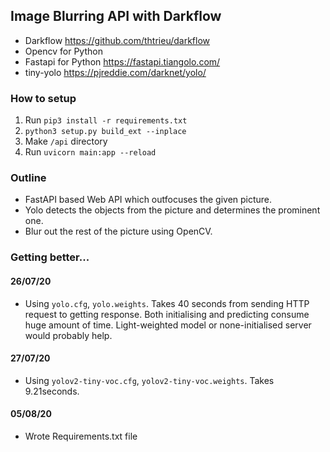 ## Image Blurring API with Darkflow

* Darkflow https://github.com/thtrieu/darkflow
* Opencv for Python
* Fastapi for Python https://fastapi.tiangolo.com/
* tiny-yolo https://pjreddie.com/darknet/yolo/

### How to setup
1. Run `pip3 install -r requirements.txt`
2. `python3 setup.py build_ext --inplace`
3. Make `/api` directory
4. Run `uvicorn main:app --reload`

### Outline
* FastAPI based Web API which outfocuses the given picture.
* Yolo detects the objects from the picture and determines the prominent one.
* Blur out the rest of the picture using OpenCV.

### Getting better...
#### 26/07/20
* Using `yolo.cfg`, `yolo.weights`. Takes 40 seconds from sending HTTP request to getting response. Both initialising and predicting consume huge amount of time. Light-weighted model or none-initialised server would probably help.

#### 27/07/20
* Using `yolov2-tiny-voc.cfg`, `yolov2-tiny-voc.weights`. Takes 9.21seconds.

#### 05/08/20
* Wrote Requirements.txt file